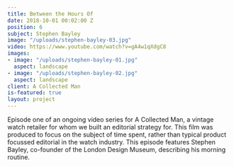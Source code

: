 ```yaml
---
title: Between the Hours Of
date: 2018-10-01 00:02:00 Z
position: 6
subject: Stephen Bayley
image: "/uploads/stephen-bayley-03.jpg"
video: https://www.youtube.com/watch?v=gA4w1qXdgC8
images:
- image: "/uploads/stephen-bayley-01.jpg"
  aspect: landscape
- image: "/uploads/stephen-bayley-02.jpg"
  aspect: landscape
client: A Collected Man
is-featured: true
layout: project
---
```


Episode one of an ongoing video series for A Collected Man, a vintage watch retailer for whom we built an editorial strategy for. This film was produced to focus on the subject of time spent, rather than typical product focussed editorial in the watch industry. This episode features Stephen Bayley, co-founder of the London Design Museum, describing his morning routine. 